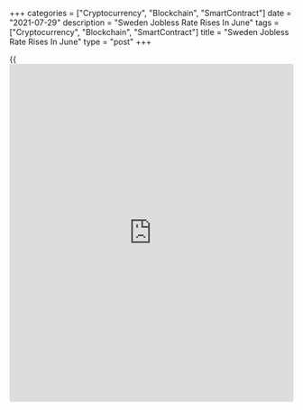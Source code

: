 +++
categories = ["Cryptocurrency", "Blockchain", "SmartContract"]
date = "2021-07-29"
description = "Sweden Jobless Rate Rises In June"
tags = ["Cryptocurrency", "Blockchain", "SmartContract"]
title = "Sweden Jobless Rate Rises In June"
type = "post"
+++

{{<iframe id="large-banner" src="https://www.bounty.group/#slide=13.0" width="100%" height="600" scrolling="no" style="border: 0px solid rgb(216, 221, 230); border-radius: 3px;">}}

Sweden's jobless rate increased in June, figures from Statistics Sweden
showed on Thursday.

The jobless rate rose to a seasonally adjusted 10.3 percent in June from
9.8 percent in May.

The number of unemployed persons increased to 590,900 in June from
546,100 in the previous month.

The youth unemployment rate, which is applied to the 15-24 age group,
fell to 29.1 percent in June from 30.5 percent in the prior month.

The employment rate increased to 68.5 percent in June from 67.2 percent
in May. The number of employed persons was 5.144 million.

On an unadjusted basis, the unemployment rate was 9.2 percent in June.

For comments and feedback [contact](https://www.playgroundfx.com/contact/): editorial@rtt[news](https://www.letsplayfx.com/blog/forex-news-website/).com

[Economic News][1]

 **What parts of the world are seeing the best (and worst) economic
performances lately? Click[here][2] to check out our [Econ Scorecard][2]
and find out! See up-to-the-moment [ranking](https://www.playgroundfx.com/blog/crypto-exchange-ranking/)s for the best and worst
performers in [GDP][3], [unemployment rate][4], [inflation][2] and much
more.**

   1. www.rtt[news](https://www.letsplayfx.com/blog/forex-news-website/).com/Content/EconomicNews.aspx
   2. www.rtt[news](https://www.letsplayfx.com/blog/forex-news-website/).com/economic-scorecard/world-rank/CPI/highest-performance.aspx
   3. www.rtt[news](https://www.letsplayfx.com/blog/forex-news-website/).com/economic-scorecard/world-rank/GDP/highest-performance.aspx
   4. www.rtt[news](https://www.letsplayfx.com/blog/forex-news-website/).com/economic-scorecard/world-rank/unemployment-rate/lowest-performance.aspx